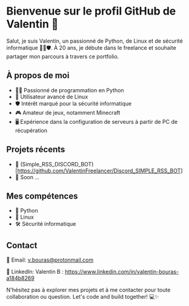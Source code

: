 # Bienvenue sur le profil GitHub de Valentin 👋

Salut, je suis Valentin, un passionné de Python, de Linux et de sécurité informatique 🐍🐧🛡️. À 20 ans, je débute dans le freelance et souhaite partager mon parcours à travers ce portfolio.

## À propos de moi
- 👨‍💻 Passionné de programmation en Python
- 🐧 Utilisateur avancé de Linux
- 🛡️ Intérêt marqué pour la sécurité informatique
- 🎮 Amateur de jeux, notamment Minecraft
- 🖥️ Expérience dans la configuration de serveurs à partir de PC de récupération

## Projets récents
- 🤖 (Simple_RSS_DISCORD_BOT)[https://github.com/ValentinFreelancer/Discord_SIMPLE_RSS_BOT] 
- 🚀 Soon ...

## Mes compétences
- 🐍 Python
- 🐧 Linux
- 🛠️ Sécurité informatique

## Contact

📧 Email: v.bouras@protonmail.com

🔗 LinkedIn: Valentin B : https://www.linkedin.com/in/valentin-bouras-a184b8269

N'hésitez pas à explorer mes projets et à me contacter pour toute collaboration ou question. Let's code and build together! 💻✨






